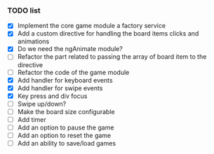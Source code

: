 ### TODO list

- [x] Implement the core game module a factory service
- [x] Add a custom directive for handling the board items clicks and animations
- [x] Do we need the ngAnimate module?
- [ ] Refactor the part related to passing the array of board item to the directive
- [ ] Refactor the code of the game module
- [x] Add handler for keyboard events
- [x] Add handler for swipe events
- [x] Key press and div focus
- [ ] Swipe up/down?
- [ ] Make the board size configurable
- [ ] Add timer
- [ ] Add an option to pause the game
- [ ] Add an option to reset the game
- [ ] Add an ability to save/load games
